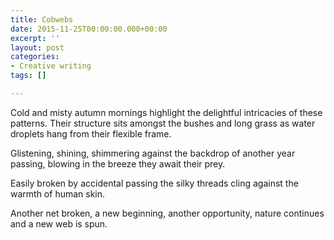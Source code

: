 ```yaml
---
title: Cobwebs
date: 2015-11-25T00:00:00.000+00:00
excerpt: ''
layout: post
categories:
- Creative writing
tags: []

---
```

Cold and misty autumn mornings highlight the delightful intricacies of these patterns. Their structure sits amongst the bushes and long grass as water droplets hang from their flexible frame.

Glistening, shining, shimmering against the backdrop of another year passing, blowing in the breeze they await their prey.

Easily broken by accidental passing the silky threads cling against the warmth of human skin.

Another net broken, a new beginning, another opportunity, nature continues and a new web is spun.